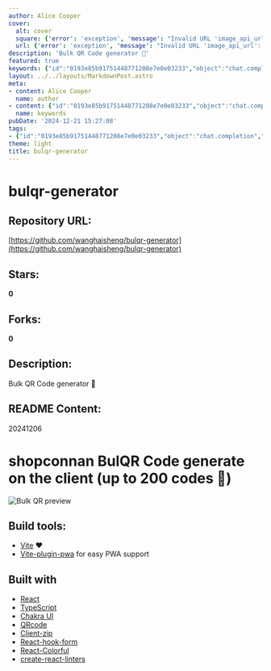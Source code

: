 ```yaml
---
author: Alice Cooper
cover:
  alt: cover
  square: {'error': 'exception', 'message': "Invalid URL 'image_api_url': No scheme supplied. Perhaps you meant https://image_api_url?"}
  url: {'error': 'exception', 'message': "Invalid URL 'image_api_url': No scheme supplied. Perhaps you meant https://image_api_url?"}
description: 'Bulk QR Code generator 🎉'
featured: true
keywords: {"id":"0193e85b91751448771208e7e0e03233","object":"chat.completion","created":1734770135,"model":"Qwen/Qwen2.5-7B-Instruct","choices":[{"index":0,"message":{"role":"assistant","content":"### Keywords:\n- bulqr-generator\n- QR Code generator\n- 20241206\n- shopconnan\n- bulk QR code generation\n- QR code on the client\n- up to 200 codes\n- Vite\n- Vite-plugin-pwa\n- PWA support\n- React\n- TypeScript\n- Chakra UI\n- QRcode\n- Client-zip\n- React-hook-form\n- React-Colorful\n- create-react-linters\n\n### Tags:\n- #shopconnan\n- #QRCode\n- #PWA\n- #React\n- #TypeScript\n- #ChakraUI\n- #QRcodeLibrary\n- #ClientSide\n- #BulkQRCodeGeneration"},"finish_reason":"stop"}],"usage":{"prompt_tokens":316,"completion_tokens":155,"total_tokens":471},"system_fingerprint":""}
layout: ../../layouts/MarkdownPost.astro
meta:
- content: Alice Cooper
  name: author
- content: {"id":"0193e85b91751448771208e7e0e03233","object":"chat.completion","created":1734770135,"model":"Qwen/Qwen2.5-7B-Instruct","choices":[{"index":0,"message":{"role":"assistant","content":"### Keywords:\n- bulqr-generator\n- QR Code generator\n- 20241206\n- shopconnan\n- bulk QR code generation\n- QR code on the client\n- up to 200 codes\n- Vite\n- Vite-plugin-pwa\n- PWA support\n- React\n- TypeScript\n- Chakra UI\n- QRcode\n- Client-zip\n- React-hook-form\n- React-Colorful\n- create-react-linters\n\n### Tags:\n- #shopconnan\n- #QRCode\n- #PWA\n- #React\n- #TypeScript\n- #ChakraUI\n- #QRcodeLibrary\n- #ClientSide\n- #BulkQRCodeGeneration"},"finish_reason":"stop"}],"usage":{"prompt_tokens":316,"completion_tokens":155,"total_tokens":471},"system_fingerprint":""}
  name: keywords
pubDate: '2024-12-21 15:27:08'
tags:
- {"id":"0193e85b91751448771208e7e0e03233","object":"chat.completion","created":1734770135,"model":"Qwen/Qwen2.5-7B-Instruct","choices":[{"index":0,"message":{"role":"assistant","content":"### Keywords:\n- bulqr-generator\n- QR Code generator\n- 20241206\n- shopconnan\n- bulk QR code generation\n- QR code on the client\n- up to 200 codes\n- Vite\n- Vite-plugin-pwa\n- PWA support\n- React\n- TypeScript\n- Chakra UI\n- QRcode\n- Client-zip\n- React-hook-form\n- React-Colorful\n- create-react-linters\n\n### Tags:\n- #shopconnan\n- #QRCode\n- #PWA\n- #React\n- #TypeScript\n- #ChakraUI\n- #QRcodeLibrary\n- #ClientSide\n- #BulkQRCodeGeneration"},"finish_reason":"stop"}],"usage":{"prompt_tokens":316,"completion_tokens":155,"total_tokens":471},"system_fingerprint":""}
theme: light
title: bulqr-generator
---
```


# bulqr-generator

## Repository URL: 
[https://github.com/wanghaisheng/bulqr-generator](https://github.com/wanghaisheng/bulqr-generator)

## Stars: 
**0**

## Forks: 
**0**

## Description: 
Bulk QR Code generator 🎉

## README Content: 
20241206

# shopconnan BulQR Code generate on the client (up to 200 codes 🚀)

![Bulk QR preview](https://user-images.githubusercontent.com/52167824/169137158-3e2a1782-9101-409c-a21b-e14ae3f069f6.png)

## Build tools:

- [Vite](https://vitejs.dev/) ❤
- [Vite-plugin-pwa](https://vite-plugin-pwa.netlify.app/) for easy PWA support

## Built with

- [React](https://reactjs.org/)
- [TypeScript](https://www.typescriptlang.org/)
- [Chakra UI](https://chakra-ui.com/)
- [QRcode](https://www.npmjs.com/package/qrcode)
- [Client-zip](https://www.npmjs.com/package/client-zip)
- [React-hook-form](https://react-hook-form.com/)
- [React-Colorful](https://www.npmjs.com/package/react-colorful)
- [create-react-linters](https://www.npmjs.com/package/create-react-linters)

